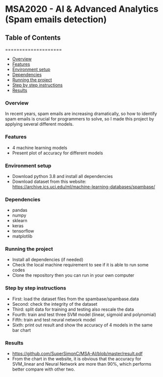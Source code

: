 # MSA2020 - AI & Advanced Analytics (Spam emails detection)

## Table of Contents
====================
* [Overview](#overview)
* [Features](#features)
* [Environment setup](#environment-setup)
* [Dependencies](#dependencies)
* [Running the project](#project)
* [Step by step instructions](#instructions)
* [Results](#results)

### Overview
In recent years, spam emails are increasing dramatically, so how to identify spam emails is crucial for programmers to solve, so I made this project by applying several different models.

### Features
* 4 machine learning models
* Present plot of accuracy for different models

### Environment setup
* Download python 3.8 and install all dependencies
* Download dataset from this website: https://archive.ics.uci.edu/ml/machine-learning-databases/spambase/

### Dependencies
* pandas
* numpy
* sklearn
* keras
* tensorflow
* matplotlib

### Running the project
* Install all dependencies (if needed)
* Check the local machine requirement to see if it is able to run some codes
* Clone the repository then you can run in your own computer

### Step by step instructions
- First: load the dataset files from the spambase/spambase.data
- Second: check the integrity of the dataset
- Third: split data for training and testing also rescale the data
- Fourth: train and test three SVM model (linear, sigmoid and polynomial)
- Fifth: train and test neural network model
- Sixth: print out result and show the accuracy of 4 models in the same bar chart

### Results
* https://github.com/SuperSimonC/MSA-AI/blob/master/result.pdf
* From the chart in the website, it is obvious that the accuracy for SVM_linear and Neural Network are more than 90%, which performs better compare with other two.
